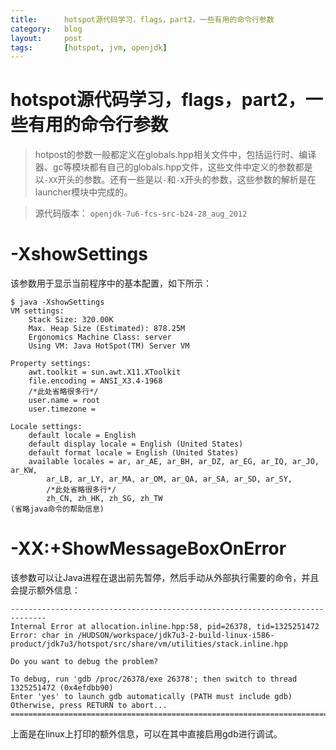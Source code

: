 ```yaml
---
title:      hotspot源代码学习，flags，part2，一些有用的命令行参数
category:   blog
layout:     post
tags:       [hotspot, jvm, openjdk]
---
```



hotspot源代码学习，flags，part2，一些有用的命令行参数
===================



>hotpost的参数一般都定义在globals.hpp相关文件中，包括运行时、编译器、gc等模块都有自己的globals.hpp文件，这些文件中定义的参数都是以`-XX`开头的参数。还有一些是以`-`和`-X`开头的参数，这些参数的解析是在launcher模块中完成的。

>源代码版本： `openjdk-7u6-fcs-src-b24-28_aug_2012`

# -XshowSettings

该参数用于显示当前程序中的基本配置，如下所示：

    $ java -XshowSettings
    VM settings:
        Stack Size: 320.00K
        Max. Heap Size (Estimated): 878.25M
        Ergonomics Machine Class: server
        Using VM: Java HotSpot(TM) Server VM
    
    Property settings:
        awt.toolkit = sun.awt.X11.XToolkit
        file.encoding = ANSI_X3.4-1968
        /*此处省略很多行*/
        user.name = root
        user.timezone = 
    
    Locale settings:
        default locale = English
        default display locale = English (United States)
        default format locale = English (United States)
        available locales = ar, ar_AE, ar_BH, ar_DZ, ar_EG, ar_IQ, ar_JO, ar_KW, 
            ar_LB, ar_LY, ar_MA, ar_OM, ar_QA, ar_SA, ar_SD, ar_SY, 
            /*此处省略很多行*/         
            zh_CN, zh_HK, zh_SG, zh_TW
    (省略java命令的帮助信息)

# -XX:+ShowMessageBoxOnError

该参数可以让Java进程在退出前先暂停，然后手动从外部执行需要的命令，并且会提示额外信息：

    ------------------------------------------------------------------------------
    Internal Error at allocation.inline.hpp:58, pid=26378, tid=1325251472
    Error: char in /HUDSON/workspace/jdk7u3-2-build-linux-i586-product/jdk7u3/hotspot/src/share/vm/utilities/stack.inline.hpp
    
    Do you want to debug the problem?
    
    To debug, run 'gdb /proc/26378/exe 26378'; then switch to thread 1325251472 (0x4efdbb90)
    Enter 'yes' to launch gdb automatically (PATH must include gdb)
    Otherwise, press RETURN to abort...
    ==============================================================================

上面是在linux上打印的额外信息，可以在其中直接启用gdb进行调试。
